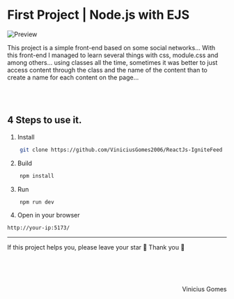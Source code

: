 # First Project | Node.js with EJS

![Preview](.github/preview.png)

<p>
    This project is a simple front-end based on some social networks... With this front-end I managed to learn several things with css, module.css and among others... using classes all the time, sometimes it was better to just access content through the class and the name of the content than to create a name for each content on the page...
</p>

<br><br>

## 4 Steps to use it.

1. Install

```sh
    git clone https://github.com/ViniciusGomes2006/ReactJs-IgniteFeed
```

2. Build

```sh
    npm install
```

3. Run
```
    npm run dev
```

4. Open in your browser
```
http://your-ip:5173/
```

---
If this project helps you, please leave your star 🌟 Thank you 💛

<br>
<br>
<br>

<p style="display: flex; justify-content: flex-end;">Vinicius Gomes</p>